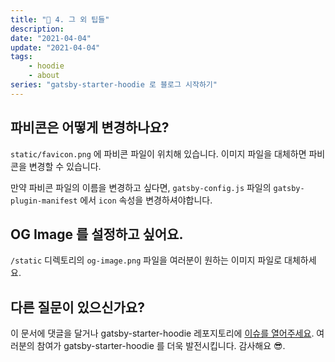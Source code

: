 ```yaml
---
title: "🤩 4. 그 외 팁들"
description:
date: "2021-04-04"
update: "2021-04-04"
tags: 
    - hoodie
    - about
series: "gatsby-starter-hoodie 로 블로그 시작하기"
---
```


## 파비콘은 어떻게 변경하나요?

`static/favicon.png` 에 파비콘 파일이 위치해 있습니다. 이미지 파일을 대체하면 파비콘을 변경할 수 있습니다.

만약 파비콘 파일의 이름을 변경하고 싶다면, `gatsby-config.js` 파일의 `gatsby-plugin-manifest` 에서 `icon` 속성을 변경하셔야합니다.

## OG Image 를 설정하고 싶어요.

`/static` 디렉토리의 `og-image.png` 파일을 여러분이 원하는 이미지 파일로 대체하세요.

## 다른 질문이 있으신가요?

이 문서에 댓글을 달거나 gatsby-starter-hoodie 레포지토리에 [이슈를 열어주세요](https://github.com/devHudi/gatsby-starter-hoodie/issues). 여러분의 참여가 gatsby-starter-hoodie 를 더욱 발전시킵니다. 감사해요 😎.
